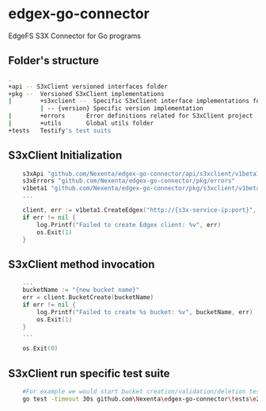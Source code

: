 # edgex-go-connector
EdgeFS S3X Connector for Go programs

## Folder's structure
```bash
.
+api -- S3xClient versioned interfaces folder
+pkg --  Versioned S3xClient implementations
|        +s3xclient --  Specific S3xClient interface implementations folder
         | -- {version} Specific version implementation
|        +errors      Error definitions related for S3xClient project
|        +utils       Global utils folder
+tests   Testify's test suits
```

## S3xClient Initialization

```go
	s3xApi "github.com/Nexenta/edgex-go-connector/api/s3xclient/v1beta1"
	s3xErrors "github.com/Nexenta/edgex-go-connector/pkg/errors"
	v1beta1 "github.com/Nexenta/edgex-go-connector/pkg/s3xclient/v1beta1/"
	...

	client, err := v1beta1.CreateEdgex("http://{s3x-service-ip:port}", {s3x-service-auth}, {s3x-service-secretKey})
	if err != nil {
		log.Printf("Failed to create Edgex client: %v", err)
		os.Exit(1)
	}
```

## S3xClient method invocation

```go
	...
	bucketName := "{new bucket name}"
	err = client.BucketCreate(bucketName)
	if err != nil {
		log.Printf("Failed to create %s bucket: %v", bucketName, err)
		os.Exit(1)
	}
	...

	os.Exit(0)
```

## S3xClient run specific test suite

```bash
	#For example we would start bucket creation/validation/deletion test
	go test -timeout 30s github.com\Nexenta\edgex-go-connector\tests\e2e\bucket -run ^(TestEnd2EndBucketTestSuite)$ -v
```
